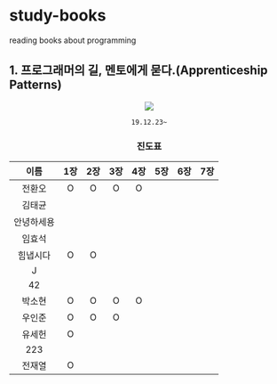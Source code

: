 # study-books
reading books about programming  
  
  
  
  
## 1. 프로그래머의 길, 멘토에게 묻다.(Apprenticeship Patterns)
<div align="center">

![](http://image.kyobobook.co.kr/images/book/xlarge/807/x9788991268807.jpg)  

`19.12.23~`
  
   
### 진도표
| 이름    | 1장 | 2장 | 3장 |4장 | 5장 | 6장 | 7장 |
| :-----: | :----------: | :----------: | :------------: | :------------: | :------------: | :---------: | :------------: |
| 전환오   |O|O|O|O||
| 김태균   ||||||
| 안녕하세용 ||||||
| 임효석   ||||||
| 힘냅시다  |O|O||||
| J     ||||||
| 42    ||||||
| 박소현   |O|O|O|O||
| 우인준   |O|O|O|||
| 유세헌   |O|||||
| 223   ||||||
| 전재열 |O|||||

</div>
